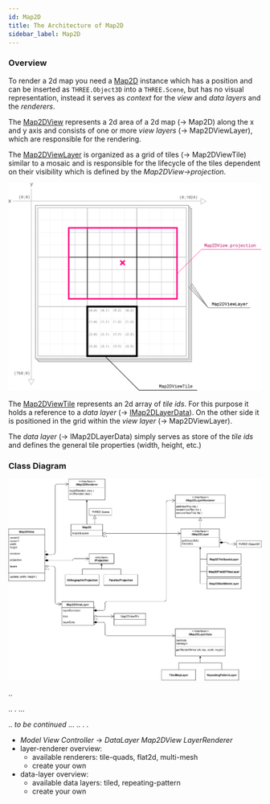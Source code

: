 ```yaml
---
id: Map2D
title: The Architecture of Map2D
sidebar_label: Map2D
---
```


### Overview

To render a 2d map you need a [Map2D](./Map2D.ts) instance which has a position and can be inserted as `THREE.Object3D` into a `THREE.Scene`, but has no visual representation, instead it serves as _context_ for the _view_ and _data layers_ and the _renderers_.

The [Map2DView](./Map2DView.ts) represents a 2d area of a 2d map (&rarr; Map2D) along the x and y axis and consists of one or more _view layers_ (&rarr; Map2DViewLayer), which are responsible for the rendering.

The [Map2DViewLayer](./Map2DViewLayer.ts) is organized as a grid of tiles (&rarr; Map2DViewTile) similar to a mosaic and is responsible for the lifecycle of the tiles dependent on their visibility which is defined by the _Map2DView&rarr;projection_.

![Map2DView](./Map2D/20200312-Map2D.png)

The [Map2DViewTile](./Map2DViewTile.ts) represents an 2d array of _tile ids_. For this purpose it holds a reference to a _data layer_ (&rarr; [IMap2DLayerData](./IMap2DLayerData.ts)). On the other side it is positioned in the grid within the _view layer_ (&rarr; Map2DViewLayer).

The _data layer_ (&rarr; IMap2DLayerData) simply serves as store of the _tile ids_ and defines the general tile properties (width, height, etc.)


### Class Diagram

![Map2D Class Diagram](./Map2D/20200315-Map2D-Class-Diagram.png)


..

.. . ...


.. *to be continued* ... .. . .

- _Model_ _View_ _Controller_ &rarr; _DataLayer_ _Map2DView_ _LayerRenderer_
- layer-renderer overview:
  - available renderers: tile-quads, flat2d, multi-mesh
  - create your own
- data-layer overview:
  - available data layers: tiled, repeating-pattern
  - create your own

